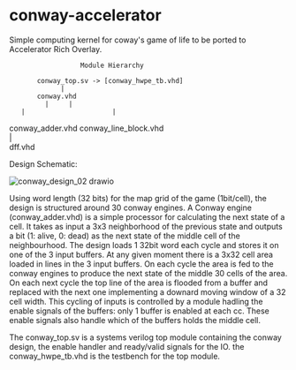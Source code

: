 # conway-accelerator
Simple computing kernel for coway's game of life to be ported to Accelerator Rich Overlay.

                      Module Hierarchy

           conway_top.sv -> [conway_hwpe_tb.vhd]  
                 |                                
           conway.vhd                             
             |     |                                                 
       |                      |                   
 conway_adder.vhd      conway_line_block.vhd      
                              |                   
                            dff.vhd   
             

             
         
 Design Schematic:
                               
![conway_design_02 drawio](https://user-images.githubusercontent.com/115657455/210360671-9d6381f0-e6a5-43bd-8217-7589bcad6022.png)


Using word length (32 bits) for the map grid of the game (1bit/cell), the design is structured around 30 conway engines.
A Conway engine (conway_adder.vhd) is a simple processor for calculating the next state of a cell. It takes as input a 3x3 neighborhood of the previous state
and outputs a bit (1: alive, 0: dead) as the next state of the middle cell of the neighbourhood.
The design loads 1 32bit word each cycle and stores it on one of the 3 input buffers. At any given moment there is a 3x32 cell area loaded in lines in the 3 input buffers.
On each cycle the area is fed to the conway engines to produce the next state of the middle 30 cells of the area. 
On each next cycle the top line of the area is flooded from a buffer and replaced with the next one implementing a downard moving window of a 32 cell width.
This cycling of inputs is controlled by a module hadling the enable signals of the buffers: only 1 buffer is enabled at each cc. 
These enable signals also handle which of the buffers holds the middle cell.

The conway_top.sv is a systems verilog top module containing the conway design, the enable handler and ready/valid signals for the IO.
the conway_hwpe_tb.vhd is the testbench for the top module.
